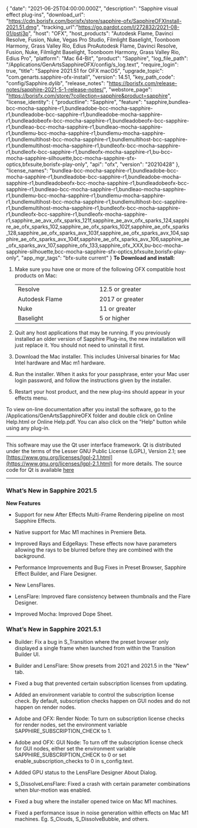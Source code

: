 {
  "date": "2021-06-25T04:00:00.000Z",
  "description": "Sapphire visual effect plug-ins",
  "download_url": "https://cdn.borisfx.com/borisfx/store/sapphire-ofx/SapphireOFXInstall-2021.51.dmg",
  "tracking_url":"https://go.pardot.com/l/272832/2021-08-01/pstj3p",
  "host": "OFX",
  "host_products": "Autodesk Flame, Davinci Resolve, Fusion, Nuke, Vegas Pro Studio, Filmlight Baselight, Toonboom Harmony, Grass Valley Rio, Edius ProAutodesk Flame, Davinci Resolve, Fusion, Nuke, Filmlight Baselight, Toonboom Harmony, Grass Valley Rio, Edius Pro",
  "platform": "Mac 64-Bit",
  "product": "Sapphire",
  "log_file_path": "/Applications/GenArtsSapphireOFX/config/s_log.text",
  "require_login": true,
  "title": "Sapphire 2021.51 for OFX macOS",
  "upgrade_topic": "com.genarts.sapphire-ofx-install",
  "version": 14.51,
  "key_path_code": "config/Sapphire.dylib",
  "release_notes": "https://borisfx.com/release-notes/sapphire-2021-5-1-release-notes/",
  "webstore_page": "https://borisfx.com/store/?collection=sapphire&product=sapphire",
  "license_identity": {
    "productline": "Sapphire",
    "feature": "sapphire,bundlea-bcc-mocha-sapphire-r1,bundleadobe-bcc-mocha-sapphire-r1,bundleadobe-bcc-sapphire-r1,bundleadobe-mocha-sapphire-r1,bundleadobeofx-bcc-mocha-sapphire-r1,bundleadobeofx-bcc-sapphire-r1,bundleao-bcc-mocha-sapphire-r1,bundleao-mocha-sapphire-r1,bundlemu-bcc-mocha-sapphire-r1,bundlemu-mocha-sapphire-r1,bundlemultihost-bcc-mocha-sapphire-r1,bundlemultihost-bcc-sapphire-r1,bundlemultihost-mocha-sapphire-r1,bundleofx-bcc-mocha-sapphire-r1,bundleofx-bcc-sapphire-r1,bundleofx-mocha-sapphire-r1,bu-bcc-mocha-sapphire-silhouette,bcc-mocha-sapphire-sfx-optics,bfxsuite,borisfx-play-only",
    "api": "ofx",
    "version": "20210428"
  },
  "license_names": "bundlea-bcc-mocha-sapphire-r1,bundleadobe-bcc-mocha-sapphire-r1,bundleadobe-bcc-sapphire-r1,bundleadobe-mocha-sapphire-r1,bundleadobeofx-bcc-mocha-sapphire-r1,bundleadobeofx-bcc-sapphire-r1,bundleao-bcc-mocha-sapphire-r1,bundleao-mocha-sapphire-r1,bundlemu-bcc-mocha-sapphire-r1,bundlemu-mocha-sapphire-r1,bundlemultihost-bcc-mocha-sapphire-r1,bundlemultihost-bcc-sapphire-r1,bundlemultihost-mocha-sapphire-r1,bundleofx-bcc-mocha-sapphire-r1,bundleofx-bcc-sapphire-r1,bundleofx-mocha-sapphire-r1,sapphire_ae_avx_ofx_sparks_121f,sapphire_ae_avx_ofx_sparks_124,sapphire_ae_ofx_sparks_102,sapphire_ae_ofx_sparks_102f,sapphire_ae_ofx_sparks_128,sapphire_ae_ofx_sparks_avx_103f,sapphire_ae_ofx_sparks_avx_104,sapphire_ae_ofx_sparks_avx_104f,sapphire_ae_ofx_sparks_avx_106,sapphire_ae_ofx_sparks_avx_107,sapphire_ofx_133,sapphire_ofx_XXX,bu-bcc-mocha-sapphire-silhouette,bcc-mocha-sapphire-sfx-optics,bfxsuite,borisfx-play-only",
  "app_mgr_tags": "bfx-suite current"
}
**To Download and install:**

1. Make sure you have one or more of the following OFX compatible host products on Mac:

   <table border="0" cellpadding="0" cellspacing="0">

   <tbody>

   <tr>

   <td style="width: 355px;"><span style="line-height: 20.7999992370605px;">Resolve</span></td>

   <td style="width: 388px;"><span style="line-height: 20.7999992370605px;">12.5 or greater</span></td>

   </tr>

   <tr>

   <td style="width: 368px;">Autodesk Flame</td>

   <td style="width: 484px;">2017 or greater</td>

   </tr>

   <tr>

   <td style="width: 355px;">Nuke</td>

   <td style="width: 388px;">11 or greater</td>

   </tr>

   <tr>

   <td style="width: 355px;">Baselight   </td>

   <td style="width: 388px;">5 or higher</td>

   </tr>

   </tbody>

   </table>
2. Quit any host applications that may be running.
   If you previously installed an older version of Sapphire Plug-ins, the new installation will just replace it. You should not need to uninstall it first.
3. Download the Mac installer.
   This includes Universal binaries for Mac Intel hardware and Mac m1 hardware.
4. Run the installer. When it asks for your passphrase, enter your Mac user login password, and follow the instructions given by the installer.
5. Restart your host product, and the new plug-ins should appear in your effects menu.

To view on-line documentation after you install the software, go to the /Applications/GenArtsSapphireOFX folder and double click on Online Help.html or Online Help.pdf. You can also click on the "Help" button while using any plug-in.

---

This software may use the Qt user interface framework. Qt is distributed under the terms of the Lesser GNU Public License (LGPL), Version 2.1; see [https://www.gnu.org/licenses/lgpl-2.1.html](https://www.gnu.org/licenses/lgpl-2.1.html) for more details. The source code for Qt is available [here](https://cdn.borisfx.com/borisfx/store/qt-everywhere-opensource-src-4.7.2.tar.gz)

<hr>


### What’s New in Sapphire 2021.5

**New Features**

* Support for new After Effects Multi-Frame Rendering pipeline on most Sapphire Effects.

* Native support for Mac M1 machines in Premiere Beta.

* Improved Rays and EdgeRays: These effects now have parameters allowing the rays to be blurred before they are combined with the background.

* Performance Improvements and Bug Fixes in Preset Browser, Sapphire Effect Builder, and Flare Designer.

* New LensFlares.

* LensFlare: Improved flare consistency between thumbnails and the Flare Designer.

* Improved Mocha: Improved Dope Sheet.


### What’s New in Sapphire 2021.5.1

* Builder: Fix a bug in S_Transition where the preset browser only displayed a single frame when launched from within the Transition Builder UI.

* Builder and LensFlare: Show presets from 2021 and 2021.5 in the "New" tab.

* Fixed a bug that prevented certain subscription licenses from updating.

* Added an environment variable to control the subscription license check. By default, subscription checks happen on GUI nodes and do not happen on render nodes.

* Adobe and OFX: Render Node: To turn on subscription license checks for render nodes, set the environment variable SAPPHIRE_SUBSCRIPTION_CHECK to 1.

* Adobe and OFX: GUI Node: To turn off the subscription license check for GUI nodes, either set the environment variable SAPPHIRE_SUBSCRIPTION_CHECK to 0 or set enable_subscription_checks to 0 in s_config.text.

* Added GPU status to the LensFlare Designer About Dialog.

* S_DissolveLensFlare: Fixed a crash with certain parameter combinations when blur-motion was enabled.

* Fixed a bug where the installer opened twice on Mac M1 machines.

* Fixed a performance issue in noise generation within effects on Mac M1 machines. Eg. S_Clouds, S_DissolveBubble, and others.
